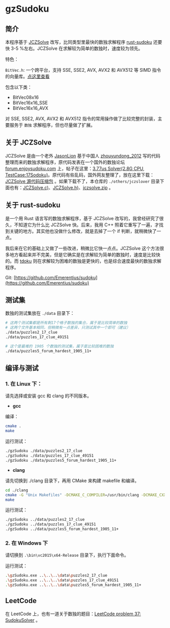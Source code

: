 # gzSudoku

## 简介

本程序基于 [JCZSolve](./others/jczslover/JCZSolve.c) 改写，比同类型里最快的数独求解程序 [rust-sudoku](https://github.com/Emerentius/sudoku) 还要快 3-5 %左右。JCZSolve 在求解较为简单的数独时，速度较为领先。

特色：

`BitVec.h`: 一个跨平台，支持 SSE, SSE2, AVX, AVX2 和 AVX512 等 SIMD 指令的向量库。[点这里查看](./src/gudoku/BitVec.h)

包含以下类：

- BitVec08x16
- BitVec16x16_SSE
- BitVec16x16_AVX

对 SSE, SSE2, AVX, AVX2 和 AVX512 指令的常用操作做了比较完整的封装，主要服务于 `数独` 求解程序，但也尽量做了扩展。

## 关于 JCZSolve

JCZSolve 是由一个老外 [JasonLion](http://forum.enjoysudoku.com/member2711.html) 基于中国人 [zhouyundong_2012](http://forum.enjoysudoku.com/member3701.html) 写的代码整理而来的数独求解程序，原代码发表在一个国外的数独论坛 [forum.enjoysudoku.com](http://forum.enjoysudoku.com/) 上，帖子在这里：[3.77us Solver(2.8G CPU, TestCase:17Sodoku)](http://forum.enjoysudoku.com/3-77us-solver-2-8g-cpu-testcase-17sodoku-t30470.html)。原代码有些乱码，国外网友整理了，放在这里下载：[JCZSolve 源代码压缩包](http://forum.enjoysudoku.com/download/file.php?id=436&sid=2906ffe2e2c5cf10c4d004f184eafe10) 。如果下载不了，本仓库的 `./others/jczslover` 目录下面也有：[JCZSolve.c)](./others/jczslover/JCZSolve.c)、[JCZSolve.h)](./others/jczslover/JCZSolve.h)、[jczsolve.zip](./others/jczslover/jczsolve.zip) 。

## 关于 rust-sudoku

是一个用 Rust 语言写的数独求解程序，基于 JCZSolve 改写的，我曾经研究了很久，不知道它为什么比 JCZSolve 快。后来，我用 C++ 照着它重写了一遍，才找到关键的地方。其实他也没做什么修改，就是去掉了一个 if 判断，就稍微快了一点。

我后来在它的基础上又做了一些改进，稍微比它快一点点。JCZSolve 这个方法很多地方看起来并不完美，但是它确实是在求解较为简单的数独时，速度是比较快的。而 [tdoku](https://github.com/t-dillon/tdoku) 则在求解较为困难的数独是更快的，也是综合速度最快的数独求解程序。

Git: [https://github.com/Emerentius/sudoku](https://github.com/Emerentius/sudoku)

## 测试集

数独的测试集放在 `./data` 目录下：

```bash
# 这两个测试集都是所有剩17个格子数独的集合，属于是比较简单的数独
# 这两个文件基本相同，但稍微有一点差异，只测试其中一个即可（建议）
./data/puzzles2_17_clue
./data/puzzles_17_clue_49151

# 这个是最难的 1905 个数独的测试集，属于是比较困难的数独
./data/puzzles5_forum_hardest_1905_11+
```

## 编译与测试

### 1. 在 Linux 下：

请先选择或安装 gcc 和 clang 的不同版本。

- **gcc**

编译：

```bash
cmake .
make
```

运行测试：

```bash
./gzSudoku ./data/puzzles2_17_clue
./gzSudoku ./data/puzzles_17_clue_49151
./gzSudoku ./data/puzzles5_forum_hardest_1905_11+
```

- **clang**

请先切换到 ./clang 目录下，再用 CMake 来构建 makefile 和编译。

```bash
cd ./clang
cmake -G "Unix Makefiles" -DCMAKE_C_COMPILER=/usr/bin/clang -DCMAKE_CXX_COMPILER=/usr/bin/clang++ ./
make
```

运行测试：

```bash
./gzSudoku ../data/puzzles2_17_clue
./gzSudoku ../data/puzzles_17_clue_49151
./gzSudoku ../data/puzzles5_forum_hardest_1905_11+
```

### 2. 在 Windows 下

请切换到 `.\bin\vc2015\x64-Release` 目录下，执行下面命令。

运行测试：

```bash
.\gzSudoku.exe ..\..\..\data\puzzles2_17_clue
.\gzSudoku.exe ..\..\..\data\puzzles_17_clue_49151
.\gzSudoku.exe ..\..\..\data\puzzles5_forum_hardest_1905_11+
```

## LeetCode

在 LeetCode 上，也有一道关于数独的题目：[LeetCode problem 37: SudokuSolver](https://leetcode.cn/problems/sudoku-solver/) 。
